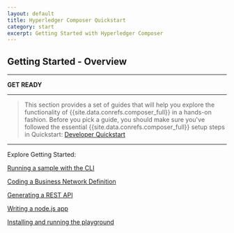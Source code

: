 ```yaml
---
layout: default
title: Hyperledger Composer Quickstart
category: start
excerpt: Getting Started with Hyperledger Composer
---
```


## Getting Started - Overview
---

<i class="fa fa-fw  fa-coffee"></i>  <b>GET READY</b><br>

---

>This section provides a set of guides that will help you explore the functionality of {{site.data.conrefs.composer_full}} in a hands-on fashion.
Before you pick a guide, you should make sure you've followed the essential {{site.data.conrefs.composer_full}} setup steps in Quickstart:
[Developer Quickstart](./quickstart.md)


---

Explore Getting Started:

[Running a sample with the CLI](./getting-started-cmd-line.md)

[Coding a Business Network Definition](./getting-started-coding-bnd.md)

[Generating a REST API](./getting-started-rest-api.md)

[Writing a node.js app](./getting-started-nodejs-app.md)

[Installing and running the playground](./getting-started-playground.md)

